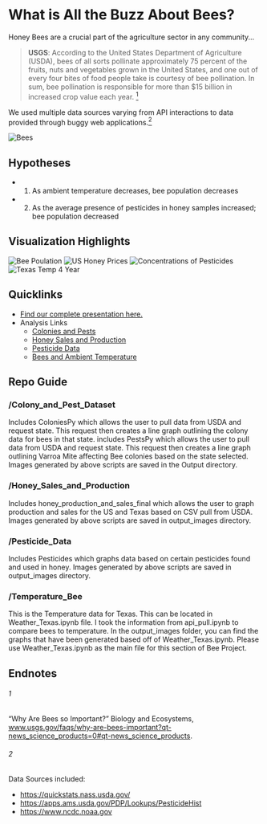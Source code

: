 
# What is All the Buzz About Bees?
Honey Bees are a crucial part of the agriculture sector in any community...

> **USGS**: According to the United States Department of Agriculture (USDA), bees of all sorts pollinate approximately 75 percent of the fruits, nuts and vegetables grown in the United States, and one out of every four bites of food people take is courtesy of bee pollination. In sum, bee pollination is responsible for more than $15 billion in increased crop value each year. [<sup>1</sup>](#1)

We used multiple data sources varying from API interactions to data provided through buggy web applications.[<sup>2</sup>](#2)

![Bees](https://media.giphy.com/media/3oEduUtBxr9wzS0DZu/giphy.gif)

## Hypotheses
* 1. As ambient temperature decreases, bee population decreases
* 2. As the average presence of pesticides in honey samples increased; bee population decreased

## Visualization Highlights
![Bee Poulation](https://github.com/jeffersoncovey/UT-DataBC-Project-1/blob/master/Colony_and_Pest_Dataset/Output/us_num_colonies.png)
![US Honey Prices](https://github.com/jeffersoncovey/UT-DataBC-Project-1/blob/master/Honey_Sales_and_Production/output_images/US%20Honey%20Prices.png)
![Concentrations of Pesticides](https://github.com/jeffersoncovey/UT-DataBC-Project-1/blob/master/Pesticide_Data/output_images/hist_pest.png)
![Texas Temp 4 Year](https://github.com/jeffersoncovey/UT-DataBC-Project-1/blob/master/Temperature_Bee/output_images/temp_fouryear.png)

## Quicklinks
* [Find our complete presentation here.](https://github.com/jeffersoncovey/UT-DataBC-Project-1/blob/master/bee_powerpoint.pptx)
* Analysis Links
    * [Colonies and Pests](https://github.com/jeffersoncovey/UT-DataBC-Project-1/blob/master/bee_powerpoint.pptx)
    * [Honey Sales and Production](https://github.com/jeffersoncovey/UT-DataBC-Project-1/blob/master/bee_powerpoint.pptx)
    * [Pesticide Data](https://github.com/jeffersoncovey/UT-DataBC-Project-1/blob/master/bee_powerpoint.pptx)
    * [Bees and Ambient Temperature](https://github.com/jeffersoncovey/UT-DataBC-Project-1/blob/master/bee_powerpoint.pptx)

## Repo Guide
### /Colony_and_Pest_Dataset
Includes ColoniesPy which allows the user to pull data from USDA and request state. This request then creates a line graph outlining the colony data for bees in that state.
includes PestsPy which allows the user to pull data from USDA and request state. This request then creates a line graph outlining Varroa Mite affecting Bee colonies based on the state selected.
Images generated by above scripts are saved in the Output directory.

### /Honey_Sales_and_Production
Includes honey_production_and_sales_final which allows the user to graph production and sales for the US and Texas based on CSV pull from USDA.
Images generated by above scripts are saved in output_images directory.

### /Pesticide_Data
Includes Pesticides which graphs data based on certain pesticides found and used in honey.
Images generated by above scripts are saved in output_images directory.

### /Temperature_Bee
This is the Temperature data for Texas. This can be located in Weather_Texas.ipynb file. I took the information from api_pull.ipynb to compare bees to temperature. 
In the output_images folder, you can find the graphs that have been generated based off of Weather_Texas.ipynb. 
Please use Weather_Texas.ipynb as the main file for this section of Bee Project.


## Endnotes
###### 1
“Why Are Bees so Important?” Biology and Ecosystems, www.usgs.gov/faqs/why-are-bees-important?qt-news_science_products=0#qt-news_science_products.
###### 2
Data Sources included:
* https://quickstats.nass.usda.gov/
* https://apps.ams.usda.gov/PDP/Lookups/PesticideHist
* https://www.ncdc.noaa.gov
